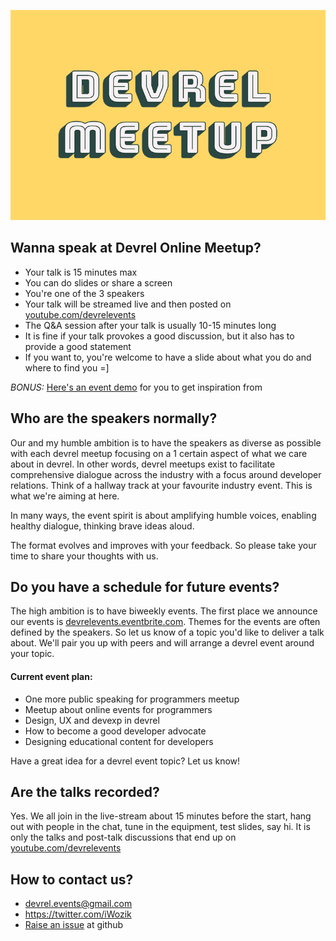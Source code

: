 ![devrel meetup](/assets/img/devrel-meetup-750.png)
## Wanna speak at Devrel Online Meetup?
* Your talk is 15 minutes max
* You can do slides or share a screen
* You're one of the 3 speakers
* Your talk will be streamed live and then posted on [youtube.com/devrelevents](https://www.youtube.com/devrelevents)
* The Q&A session after your talk is usually 10-15 minutes long
* It is fine if your talk provokes a good discussion, but it also has to provide a good statement
* If you want to, you're welcome to have a slide about what you do and where to find you =]

*BONUS:* [Here's an event demo](https://www.youtube.com/watch?v=YHj5HiV2fPA) for you to get inspiration from

## Who are the speakers normally?
Our and my humble ambition is to have the speakers as diverse as possible with each devrel meetup focusing on a 1 certain aspect of what we care about in devrel. In other words, devrel meetups exist to facilitate comprehensive dialogue across the industry with a focus around developer relations. Think of a hallway track at your favourite industry event. This is what we're aiming at here.

In many ways, the event spirit is about amplifying humble voices, enabling healthy dialogue, thinking brave ideas aloud.

The format evolves and improves with your feedback. So please take your time to share your thoughts with us.

## Do you have a schedule for future events?
The high ambition is to have biweekly events. The first place we announce our events is [devrelevents.eventbrite.com](https://devrelevents.eventbrite.com/). 
Themes for the events are often defined by the speakers. So let us know of a topic you'd like to deliver a talk about. We'll pair you up with peers and will arrange a devrel event around your topic.

#### Current event plan:
* One more public speaking for programmers meetup
* Meetup about online events for programmers
* Design, UX and devexp in devrel
* How to become a good developer advocate
* Designing educational content for developers

Have a great idea for a devrel event topic? Let us know!

## Are the talks recorded?
Yes. We all join in the live-stream about 15 minutes before the start, hang out with people in the chat, tune in the equipment, test slides, say hi. It is only the talks and post-talk discussions that end up on [youtube.com/devrelevents](https://www.youtube.com/devrelevents)

## How to contact us?
* devrel.events@gmail.com
* https://twitter.com/iWozik
* [Raise an issue](https://github.com/tooevangelist/tooevangelist.github.io/issues) at github

